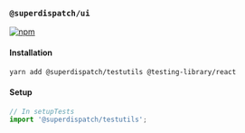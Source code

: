 ### `@superdispatch/ui`

[![npm](https://img.shields.io/npm/v/@superdispatch/testutils)](https://www.npmjs.com/package/@superdispatch/testutils)

#### Installation

```bash
yarn add @superdispatch/testutils @testing-library/react
```

#### Setup

```javascript
// In setupTests
import '@superdispatch/testutils';
```
